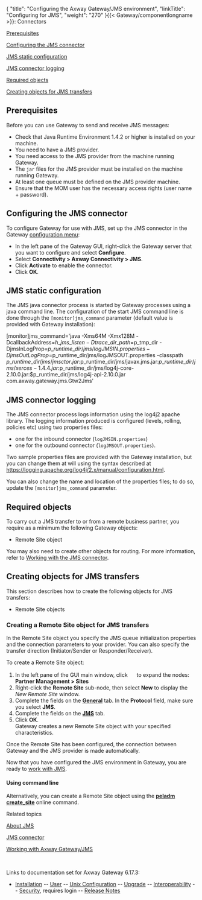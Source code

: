 {
    "title": "Configuring the Axway Gateway/JMS environment",
    "linkTitle": "Configuring for JMS",
    "weight": "270"
}{{< Gateway/componentlongname  >}}: Connectors

[Prerequisites](#Prerequisites)

[Configuring the JMS connector](#Configuration)

[JMS static configuration](#JMSstatic)

[JMS connector logging](#JMSlog)

[Required objects](#Required_objects)

[Creating objects for JMS transfers](#Creating_objects_for_JMS_transfers)

<span id="Prerequisites"></span>

## Prerequisites

Before you can use Gateway to send and receive JMS messages:

-   Check that Java Runtime Environment 1.4.2 or higher is installed on your machine.
-   You need to have a JMS provider.
-   You need access to the JMS provider from the machine running Gateway.
-   The `jar` files for the JMS provider must be installed on the machine running Gateway.
-   At least one queue must be defined on the JMS provider machine.
-   Ensure that the MOM user has the necessary access rights (user name + password).

<span id="Configuration"></span>

## Configuring the JMS connector

To configure Gateway for use with JMS, set up the JMS connector in the Gateway [configuration menu](../../../configuration_start_here/config_procedure#Configuring_Gateway):

-   In the left pane of the Gateway GUI, right-click the Gateway server that you want to configure and select **Configure**.
-   Select <span style="font-weight: bold;">Connectivity > Axway Connectivity > JMS</span>.
-   Click <span style="font-weight: bold;">Activate</span> to enable the connector.
-   Click <span style="font-weight: bold;">OK</span>.

<span id="JMSstatic"></span>

## JMS static configuration

The JMS java connector process is started by Gateway processes using a java command line. The configuration of the start JMS command line is done through the `[monitor]jms_command` parameter (default value is provided with Gateway installation):

\[monitor\]jms\_command='java -Xms64M -Xmx128M -DcallbackAddress=$h\_jms\_listen -Dtrace\_dir\_path=$p\_tmp\_dir -DjmsInLogProp=$p\_runtime\_dir/jms/logJMSIN.properties -DjmsOutLogProp=$p\_runtime\_dir/jms/logJMSOUT.properties -classpath $p\_runtime\_dir/jms/jmsctor.jar:$p\_runtime\_dir/jms/javax.jms.jar:$p\_runtime\_dir/jms/xerces-1.4.4.jar:$p\_runtime\_dir/jms/log4j-core-2.10.0.jar:$p\_runtime\_dir/jms/log4j-api-2.10.0.jar com.axway.gateway.jms.Gtw2Jms'

<span id="JMSlog"></span>

## JMS connector logging

The JMS connector process logs information using the log4j2 apache library. The logging information produced is configured (levels, rolling, policies etc) using two properties files:

-   one for the inbound connector (`logJMSIN.properties`)
-   one for the outbound connector (`logJMSOUT.properties`).

Two sample properties files are provided with the Gateway installation, but you can change them at will using the syntax described at <https://logging.apache.org/log4j/2.x/manual/configuration.html>.

You can also change the name and location of the properties files; to do so, update the `[monitor]jms_command` parameter.

<span id="Required_objects"></span>

## Required objects

To carry out a JMS transfer to or from a remote business partner, you require as a minimum the following Gateway objects:

-   Remote Site object

You may also need to create other objects for routing. For more information, refer to [Working with the JMS connector](../jms_working_with).

<span id="Creating_objects_for_JMS_transfers"></span>

## Creating objects for JMS transfers

This section describes how to create the following objects for JMS transfers:

-   Remote Site objects

<span id="Creating_remote_site_object_for_JMS_transfers"></span>

### Creating a Remote Site object for JMS transfers

In the Remote Site object you specify the JMS queue initialization properties and the connection parameters to your provider. You can also specify the transfer direction (Initiator/Sender or Responder/Receiver).

To create a Remote Site object:

1.  In the left pane of the GUI main window, click <img src="/Images/Gateway/expand_marker.gif" width="16" height="16" /> to expand the nodes:<span style="font-weight: bold;">  
    Partner Management > Sites</span>
2.  Right-click the <span style="font-weight: bold;">Remote Site</span> sub-node, then select <span style="font-weight: bold;">New</span> to display the <span style="font-style: italic;">New Remote Site</span> window.
3.  Complete the fields on the <span style="font-weight: bold;">[General](../../../managing_partners_start_here/sites_start_here/managing_remote_sites/remote_site_general_tab)</span> tab. In the <span style="font-weight: bold;">Protocol</span> field, make sure you select <span style="font-weight: bold;">JMS</span>.
4.  Complete the fields on the <span style="font-weight: bold;">[JMS](../../../managing_partners_start_here/sites_start_here/managing_remote_sites/remote_site_jms_tab)</span> tab.
5.  Click <span style="font-weight: bold;">OK</span>.  
    Gateway creates a new Remote Site object with your specified characteristics.

Once the Remote Site has been configured, the connection between Gateway and the JMS provider is made automatically.

Now that you have configured the JMS environment in Gateway, you are ready to [work with JMS](../jms_working_with).

#### Using command line

Alternatively, you can create a Remote Site object using the <span style="font-weight: bold;">[peladm create\_site](../../../managing_partners_start_here/sites_start_here/managing_local_sites_cli/managing_remote_sites_cli#peladm_create_site)</span> online command.

Related topics

[About JMS](../)

[JMS connector](../jms_connector)

[Working with <span class="mc-variable axway_variables.Component_Long_Name variable">Axway Gateway</span>/JMS](../jms_working_with)

 

Links to documentation set for Axway Gateway <span class="mc-variable axway_variables.Release_Number variable">6.17.3</span>:

-   [Installation](/bundle/Gateway_6173_InstallationGuide_allOS_en_HTML5/page/Content/start_page.htm) -- [User](/bundle/Gateway_6173_UsersGuide_allOS_en_HTML5/page/Content/start_page.htm) -- [Unix Configuration](/bundle/Gateway_6173_ConfigurationGuide_UNIX_en_HTML5/page/Content/start_page.htm) -- [Upgrade](/bundle/Gateway_6173_UpgradeGuide_allOS_en_HTML5/page/Content/start_page.htm) -- [Interoperability](/bundle/Gateway_6173_InteroperabilityGuide_allOS_en_HTML5/page/Content/start_page.htm) -- [Security](/bundle/Gateway_6173_SecurityGuide_allOS_en_HTML5/page/Content/start_page.htm), requires login -- [Release Notes](/bundle/Gateway_6173_ReleaseNotes_allOS_en_HTML5/page/Content/Gateway_ReleaseNotes_allOS_en.htm)
